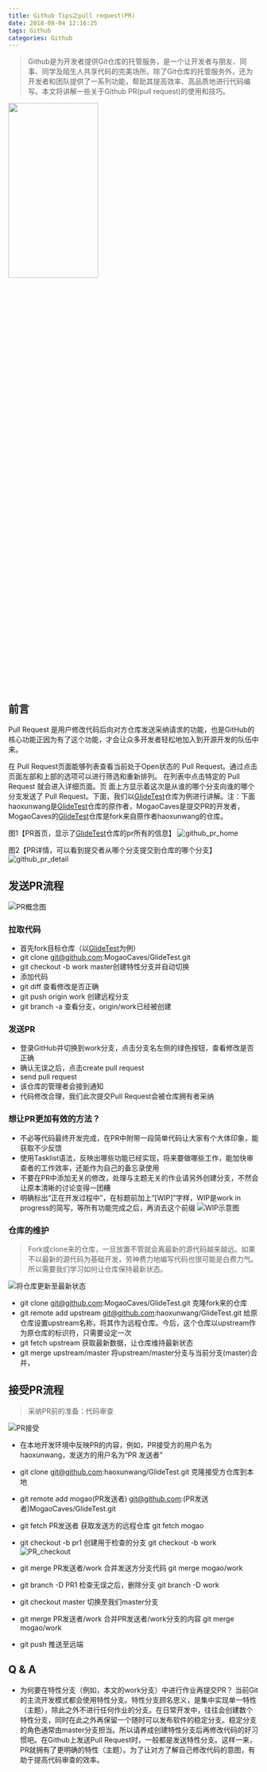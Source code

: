 ```yaml
---
title: Github Tips之pull request(PR)
date: 2018-08-04 12:16:25
tags: Github
categories: Github
---
```


> Github是为开发者提供Git仓库的托管服务，是一个让开发者与朋友、同事、同学及陌生人共享代码的完美场所。除了Git仓库的托管服务外，还为开发者和团队提供了一系列功能，帮助其提高效率、高品质地进行代码编写。本文将讲解一些关于Github PR(pull request)的使用和技巧。

<img src="http://wanghaoxun.com/github_logo.png" width="60%" height="30%">

<!-- more -->

## 前言

Pull Request 是用户修改代码后向对方仓库发送采纳请求的功能，也是GitHub的核心功能正因为有了这个功能，才会让众多开发者轻松地加入到开源开发的队伍中来。

在 Pull Request页面能够列表查看当前处于Open状态的 Pull Request。通过点击页面左部和上部的选项可以进行筛选和重新排列。
在列表中点击特定的 Pull Request 就会进入详细页面。页 面上方显示着这次是从谁的哪个分支向谁的哪个分支发送了 Pull Request。下面，我们以[GlideTest](https://github.com/haoxunwang/GlideTest)仓库为例进行讲解。注：下面haoxunwang是[GlideTest](https://github.com/haoxunwang/GlideTest)仓库的原作者，MogaoCaves是提交PR的开发者，MogaoCaves的[GlideTest](https://github.com/MogaoCaves/GlideTest)仓库是fork来自原作者haoxunwang的仓库。

图1【PR首页，显示了[GlideTest](https://github.com/haoxunwang/GlideTest)仓库的pr所有的信息】
![github_pr_home](http://wanghaoxun.com/github_pr_home.jpg)

图2【PR详情，可以看到提交者从哪个分支提交到仓库的哪个分支】
![github_pr_detail](http://wanghaoxun.com/github_pr_detail.png)

## 发送PR流程

![PR概念图](http://wanghaoxun.com/pr%E6%A6%82%E5%BF%B5%E5%9B%BE.jpg)

### 拉取代码

* 首先fork目标仓库（以[GlideTest](https://github.com/haoxunwang/GlideTest)为例）
* git clone git@github.com:MogaoCaves/GlideTest.git
* git checkout -b work master创建特性分支并自动切换
* 添加代码
* git diff 查看修改是否正确
* git push origin work 创建远程分支
* git branch -a 查看分支，origin/work已经被创建

### 发送PR

* 登录GitHub并切换到work分支，点击分支名左侧的绿色按钮，查看修改是否正确
* 确认无误之后，点击create pull request 
* send pull request
* 该仓库的管理者会接到通知
* 代码修改合理，我们此次提交Pull Request会被仓库拥有者采纳

### 想让PR更加有效的方法？  

* 不必等代码最终开发完成，在PR中附带一段简单代码让大家有个大体印象，能获取不少反馈
* 使用Tasklist语法，反映出哪些功能已经实现，将来要做哪些工作，能加快审查者的工作效率，还能作为自己的备忘录使用
* 不要在PR中添加无关的修改，处理与主题无关的作业请另外创建分支，不然会让原本清晰的讨论变得一团糟
* 明确标出“正在开发过程中”，在标题前加上“[WIP]”字样，WIP是work in progress的简写，等所有功能完成之后，再消去这个前缀
![WIP示意图](http://wanghaoxun.com/WIP%E7%A4%BA%E6%84%8F%E5%9B%BE.png)

### 仓库的维护

> Fork或clone来的仓库，一旦放置不管就会离最新的源代码越来越远。如果不以最新的源代码为基础开发，劳神费力地编写代码也很可能是白费力气。所以需要我们学习如何让仓库保持最新状态。

![将仓库更新至最新状态](http://wanghaoxun.com/UpdateToNew.jpg)

* git clone git@github.com:MogaoCaves/GlideTest.git 克隆fork来的仓库
* git remote add upstream git@github.com:haoxunwang/GlideTest.git 给原仓库设置upstream名称，将其作为远程仓库。今后，这个仓库以upstream作为原仓库的标识符，只需要设定一次
* git fetch upstream 获取最新数据，让仓库维持最新状态
* git merge upstream/master 将upstream/master分支与当前分支(master)合并，

## 接受PR流程

> 采纳PR前的准备：代码审查

![PR接受](http://wanghaoxun.com/PR%E6%8E%A5%E5%8F%97.jpg)

* 在本地开发环境中反映PR的内容，例如，PR接受方的用户名为haoxunwang，发送方的用户名为“PR 发送者”
* git clone git@github.com:haoxunwang/GlideTest.git 克隆接受方仓库到本地
* git remote add mogao(PR发送者) git@github.com:(PR发送者)MogaoCaves/GlideTest.git 
* git fetch PR发送者 获取发送方的远程仓库 git fetch mogao
* git checkout -b pr1 创建用于检查的分支 git checkout -b work
![PR_checkout](http://wanghaoxun.com/PR_checkout.jpg)

* git merge PR发送者/work 合并发送方分支代码 git merge mogao/work
* git branch -D PR1 检查无误之后，删除分支 git branch -D work
* git checkout master 切换至我们master分支
* git merge PR发送者/work 合并PR发送者/work分支的内容 git merge mogao/work
* git push 推送至远端

## Q & A

* 为何要在特性分支（例如，本文的work分支）中进行作业再提交PR？
    当前Git的主流开发模式都会使用特性分支。特性分支顾名思义，是集中实现单一特性（主题），除此之外不进行任何作业的分支。在日常开发中，往往会创建数个特性分支，同时在此之外再保留一个随时可以发布软件的稳定分支。稳定分支的角色通常由master分支担当。所以请养成创建特性分支后再修改代码的好习惯吧。在Github上发送Pull Request时，一般都是发送特性分支。这样一来，PR就拥有了更明确的特性（主题）。为了让对方了解自己修改代码的意图，有助于提高代码审查的效率。


